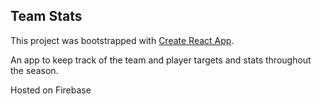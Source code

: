 ## Team Stats

This project was bootstrapped with [Create React App](https://github.com/facebookincubator/create-react-app).

An app to keep track of the team and player targets and stats throughout the season.

Hosted on Firebase
